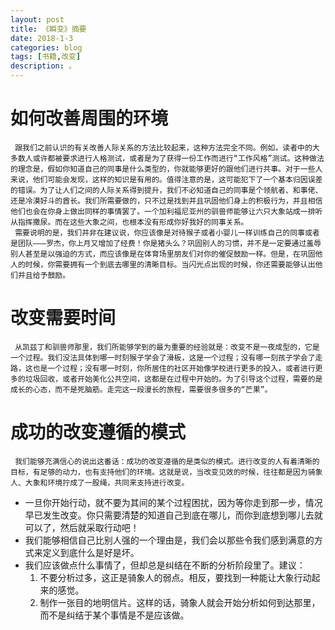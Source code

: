 ```yaml
---
layout: post
title: 《瞬变》摘要
date: 2018-1-3
categories: blog
tags: [书籍,改变]
description: 。
---
```


# 如何改善周围的环境
     跟我们之前认识的有关改善人际关系的方法比较起来，这种方法完全不同。例如，读者中的大多数人或许都被要求进行人格测试，或者是为了获得一份工作而进行“工作风格”测试。这种做法的理念是，假如你知道自己的同事是什么类型的，你就能够更好的跟他们进行共事。对于一些人来说，他们可能会发现，这样的知识是有用的。值得注意的是，这可能犯下了一个基本归因误差的错误。为了让人们之间的人际关系得到提升，我们不必知道自己的同事是个领航者、和事佬、还是冷漠好斗的酋长。我们所需要做的，只不过是找到并且巩固他们身上的积极行为，并且相信他们也会在你身上做出同样的事情罢了。一个加利福尼亚州的驯兽师能够让六只大象站成一排听从指挥撒尿。而在这些大象之间，也根本没有形成你好我好的同事关系。
     需要说明的是，我们并非在建议说，你应该像是对待猴子或者小婴儿一样训练自己的同事或者是团队———罗杰，你上月又增加了经费！你是猪头么？巩固别人的习惯，并不是一定要通过羞辱别人甚至是以强迫的方式，而应该像是在体育场里朋友们对你的催促鼓励一样。但是，在巩固他人的时候，你需要拥有一个到底去哪里的清晰目标。当闪光点出现的时候，你还需要能够认出他们并且给予鼓励。
# 改变需要时间
     从凯兹丁和驯兽师那里，我们所能够学到的最为重要的经验就是：改变不是一夜成型的，它是一个过程。我们没法具体到哪一时刻猴子学会了滑板，这是一个过程；没有哪一刻孩子学会了走路，这也是一个过程；没有哪一时刻，你所居住的社区开始像学校进行更多的投入，或者进行更多的垃圾回收，或者开始美化公共空间，这都是在过程中开始的。为了引导这个过程，需要的是成长的心态，而不是死脑筋。走完这一段漫长的旅程，需要很多很多的“芒果”。
# 成功的改变遵循的模式
     我们能够充满信心的说出这番话：成功的改变遵循的是类似的模式。进行改变的人有着清晰的目标，有足够的动力，也有支持他们的环境。这就是说，当改变见效的时候，往往都是因为骑象人、大象和环境拧成了一股绳，共同来支持进行改变。

- 一旦你开始行动，就不要为其间的某个过程困扰，因为等你走到那一步，情况早已发生改变。你只需要清楚的知道自己到底在哪儿，而你到底想到哪儿去就可以了，然后就采取行动吧！
- 我们能够相信自己比别人强的一个理由是，我们会以那些令我们感到满意的方式来定义到底什么是好是坏。
- 我们应该做点什么事情了，但却总是纠结在不断的分析阶段里了。建议：
   1. 不要分析过多，这正是骑象人的弱点。相反，要找到一种能让大象行动起来的感觉。
   2. 制作一张目的地明信片。这样的话，骑象人就会开始分析如何到达那里，而不是纠结于某个事情是不是应该做。
